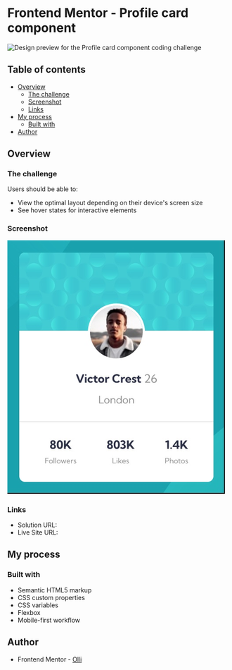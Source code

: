 # Frontend Mentor - Profile card component

![Design preview for the Profile card component coding challenge](./design/desktop-preview.jpg)

## Table of contents

- [Overview](#overview)
  - [The challenge](#the-challenge)
  - [Screenshot](#screenshot)
  - [Links](#links)
- [My process](#my-process)
  - [Built with](#built-with)
- [Author](#author)

## Overview

### The challenge

Users should be able to:

- View the optimal layout depending on their device's screen size
- See hover states for interactive elements

### Screenshot

![](./images/project-screenshot.jpg)

### Links

- Solution URL: 
- Live Site URL: 

## My process

### Built with

- Semantic HTML5 markup
- CSS custom properties
- CSS variables
- Flexbox
- Mobile-first workflow

## Author

- Frontend Mentor - [Olli](https://www.frontendmentor.io/profile/Olli1989)
